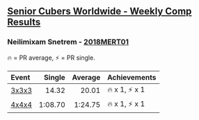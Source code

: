 <style>table {white-space: nowrap;}</style>

## [Senior Cubers Worldwide - Weekly Comp Results](/scw-comp/results/)
### Neilimixam Snetrem - [2018MERT01](https://www.worldcubeassociation.org/persons/2018MERT01)

🔥 = PR average, ⚡ = PR single.

| Event | Single | Average | Achievements|
| :-- | --: | --: | :-- |
| [3x3x3](neilimixam_snetrem/333.md) | 14.32 | 20.01 | 🔥 x 1, ⚡ x 1 |
| [4x4x4](neilimixam_snetrem/444.md) | 1:08.70 | 1:24.75 | 🔥 x 1, ⚡ x 1 |

<!-- Global site tag (gtag.js) - Google Analytics -->
<script async src="https://www.googletagmanager.com/gtag/js?id=UA-86348435-3"></script>
<script>window.dataLayer = window.dataLayer || []; function gtag() {dataLayer.push(arguments);} gtag('js', new Date()); gtag('config', 'UA-86348435-3');</script>
